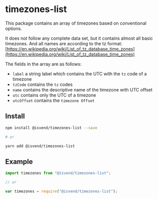 # timezones-list

This package contains an array of timezones based on conventional options.

It does not follow any complete data set, but it contains almost all basic timezones. And all names are according to the tz format: [https://en.wikipedia.org/wiki/List_of_tz_database_time_zones](https://en.wikipedia.org/wiki/List_of_tz_database_time_zones)

The fields in the array are as follows:

- `label` a string label which contains the UTC with the `tz` code of a timezone
- `tzCode` contains the `tz` codes
- `name` contains the descriptive name of the timezone with UTC offset
- `utc` contains only the UTC of a timezone
- `utcOffset` contains the `timezone Offset`

## Install

```bash
npm install @isvend/timezones-list --save

# or

yarn add @isvend/timezones-list
```

## Example

```javascript
import timezones from "@isvend/timezones-list";

// or

var timezones = require("@isvend/timezones-list");
```
